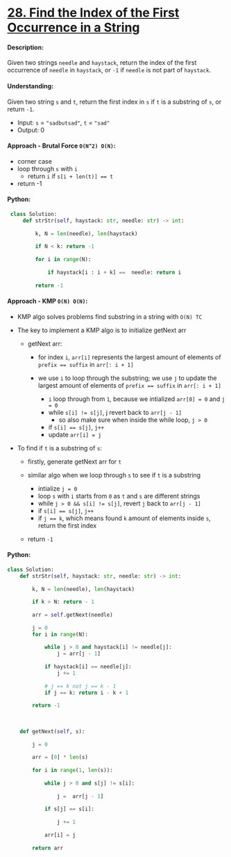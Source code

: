 # [28. Find the Index of the First Occurrence in a String](https://leetcode.com/problems/find-the-index-of-the-first-occurrence-in-a-string/)


#### Description:

Given two strings `needle` and `haystack`, return the index of the first occurrence of `needle` in `haystack`, or `-1` if `needle` is not part of `haystack`.


#### Understanding:

Given two string `s` and `t`, return the first index in `s` if `t` is a substring of `s`, or return `-1`.

- Input: `s` = `"sadbutsad"`, `t` = `"sad"`
- Output: 0


#### Approach - Brutal Force `O(N^2) O(N)`:

- corner case
- loop through `s` with `i`
	- return `i` if `s[i + len(t)] == t` 
- return -1


#### Python:
```python
 class Solution:
     def strStr(self, haystack: str, needle: str) -> int:
        
         k, N = len(needle), len(haystack)
        
         if N < k: return -1
        
         for i in range(N):
            
             if haystack[i : i + k] ==  needle: return i
            
         return -1
```

#### Approach - KMP `O(N) O(N)`:
- KMP algo solves problems find substring in a string with `O(N) TC`

- The key to implement a KMP algo is to initialize getNext arr

	- getNext arr: 
	
		- for index `i`, `arr[i]` represents the largest amount of elements of `prefix == suffix` in `arr[: i + 1]`
		
		- we use `i` to loop through the substring; we use `j` to update the largest amount of elements of `prefix == suffix` in `arr[: i + 1]`
			- `i` loop through from `1`, because we intialized `arr[0] = 0` and `j = 0`
			- while `s[i] != s[j]`, j revert back to `arr[j - 1]`
				- so also make sure when inside the while loop, `j > 0` 
			- if `s[i] == s[j]`, `j++`
			- update `arr[i] = j`
- To find if `t` is a substring of `s`:
	- firstly, generate getNext arr for `t`
	
	- similar algo when we loop through `s` to see if `t` is a substring
		- intialize `j = 0`
		- loop `s` with `i` starts from `0` as `t` and `s` are different strings
		- while `j > 0 && s[i] != s[j]`, revert `j` back to `arr[j - 1]`
		- if `s[i] == s[j]`, `j++`
		- if `j == k`, which means found `k` amount of elements inside `s`, return the first index
	- return `-1`     


#### Python:
```python
class Solution:
    def strStr(self, haystack: str, needle: str) -> int:
        
        k, N = len(needle), len(haystack)
        
        if k > N: return - 1
        
        arr = self.getNext(needle)
        
        j = 0
        for i in range(N):
            
            while j > 0 and haystack[i] != needle[j]:
                j = arr[j - 1]
                
            if haystack[i] == needle[j]:
                j += 1
            
            # j == k not j == k - 1
            if j == k: return i - k + 1
            
        return -1
        
        
        
    def getNext(self, s):
        
        j = 0
        
        arr = [0] * len(s)
        
        for i in range(1, len(s)):
            
            while j > 0 and s[j] != s[i]:
                
                j =  arr[j - 1]
                
            if s[j] == s[i]:
                
                j += 1
                
            arr[i] = j
            
        return arr
```